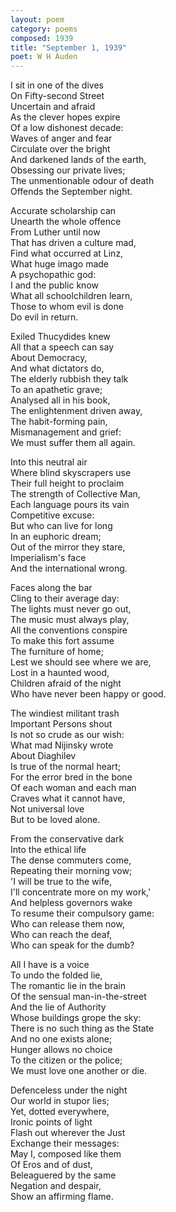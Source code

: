 ```yaml
---
layout: poem
category: poems
composed: 1939
title: "September 1, 1939"
poet: W H Auden
---
```


I sit in one of the dives  
On Fifty-second Street  
Uncertain and afraid  
As the clever hopes expire  
Of a low dishonest decade:  
Waves of anger and fear  
Circulate over the bright  
And darkened lands of the earth,  
Obsessing our private lives;  
The unmentionable odour of death  
Offends the September night.  
  
Accurate scholarship can  
Unearth the whole offence  
From Luther until now  
That has driven a culture mad,  
Find what occurred at Linz,  
What huge imago made  
A psychopathic god:  
I and the public know  
What all schoolchildren learn,  
Those to whom evil is done  
Do evil in return.  
  
Exiled Thucydides knew  
All that a speech can say  
About Democracy,  
And what dictators do,  
The elderly rubbish they talk  
To an apathetic grave;  
Analysed all in his book,  
The enlightenment driven away,  
The habit-forming pain,  
Mismanagement and grief:  
We must suffer them all again.  
   
Into this neutral air  
Where blind skyscrapers use  
Their full height to proclaim  
The strength of Collective Man,  
Each language pours its vain  
Competitive excuse:  
But who can live for long  
In an euphoric dream;  
Out of the mirror they stare,  
Imperialism's face  
And the international wrong.  
    
Faces along the bar  
Cling to their average day:  
The lights must never go out,  
The music must always play,  
All the conventions conspire  
To make this fort assume  
The furniture of home;  
Lest we should see where we are,  
Lost in a haunted wood,  
Children afraid of the night  
Who have never been happy or good.  
    
The windiest militant trash  
Important Persons shout  
Is not so crude as our wish:  
What mad Nijinsky wrote  
About Diaghilev  
Is true of the normal heart;  
For the error bred in the bone  
Of each woman and each man  
Craves what it cannot have,  
Not universal love  
But to be loved alone.  
  
From the conservative dark  
Into the ethical life  
The dense commuters come,  
Repeating their morning vow;  
'I will be true to the wife,  
I'll concentrate more on my work,'  
And helpless governors wake  
To resume their compulsory game:  
Who can release them now,  
Who can reach the deaf,  
Who can speak for the dumb?  
   
All I have is a voice  
To undo the folded lie,  
The romantic lie in the brain  
Of the sensual man-in-the-street  
And the lie of Authority  
Whose buildings grope the sky:  
There is no such thing as the State  
And no one exists alone;  
Hunger allows no choice  
To the citizen or the police;  
We must love one another or die.  
  
Defenceless under the night  
Our world in stupor lies;  
Yet, dotted everywhere,  
Ironic points of light  
Flash out wherever the Just  
Exchange their messages:  
May I, composed like them  
Of Eros and of dust,  
Beleaguered by the same  
Negation and despair,  
Show an affirming flame.  
